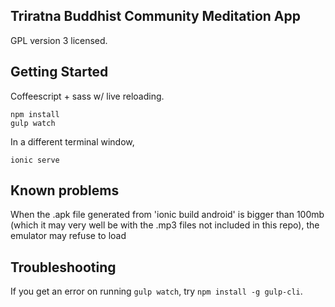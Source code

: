 Triratna Buddhist Community Meditation App
---
GPL version 3 licensed.

Getting Started
---

Coffeescript + sass w/ live reloading.

```
npm install
gulp watch
```

In a different terminal window,
```
ionic serve
```

Known problems
---
When the .apk file generated from 'ionic build android' is bigger than 100mb (which it may very well be with the .mp3 files not included in this repo), the emulator may refuse to load

Troubleshooting
---

If you get an error on running `gulp watch`, try `npm install -g gulp-cli`.